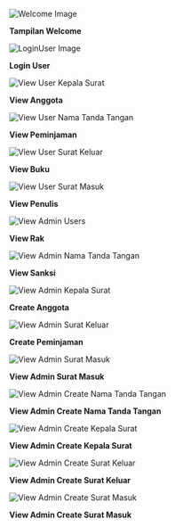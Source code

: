 ![Welcome Image](https://github.com/yantipuspitasari20/perpustakaan/blob/main/PBKK/Welcome.png?raw=true)
<p><b>Tampilan Welcome</b></p>

![LoginUser Image](https://github.com/yantipuspitasari20/perpustakaan/blob/main/PBKK/Login.png?raw=true)
<p><b>Login User</b></p>

![View User Kepala Surat](https://github.com/yantipuspitasari20/perpustakaan/blob/main/PBKK/View%20Anggota.png?raw=true)
<p><b>View Anggota</b></p>

![View User Nama Tanda Tangan](https://github.com/yantipuspitasari20/perpustakaan/blob/main/PBKK/View%20Peminjaman.png?raw=true)
<p><b>View Peminjaman</b></p>

![View User Surat Keluar](https://github.com/yantipuspitasari20/perpustakaan/blob/main/PBKK/View%20Buku.png?raw=true)
<p><b>View Buku</b></p>

![View User Surat Masuk](https://github.com/yantipuspitasari20/perpustakaan/blob/main/PBKK/View%20Penulis.png?raw=true)
<p><b>View Penulis</b></p>

![View Admin Users](https://github.com/yantipuspitasari20/perpustakaan/blob/main/PBKK/View%20Rak.png?raw=true)
<p><b>View Rak</b></p>

![View Admin Nama Tanda Tangan](https://github.com/yantipuspitasari20/perpustakaan/blob/main/PBKK/View%20Sanksi.png?raw=true)
<p><b>View Sanksi</b></p>

![View Admin Kepala Surat](https://github.com/11Rioajifebrian/persuratan/blob/main/PBKK/Admin/ViewAdmin_KepalaSurat.png?raw=true)
<p><b>Create Anggota</b></p>

![View Admin Surat Keluar](https://github.com/11Rioajifebrian/persuratan/blob/main/PBKK/Admin/ViewAdmin_SuratKeluar.png?raw=true)
<p><b>Create Peminjaman</b></p>

![View Admin Surat Masuk](https://github.com/11Rioajifebrian/persuratan/blob/main/PBKK/Admin/ViewAdmin_SuratMasuk.png?raw=true)
<p><b>View Admin Surat Masuk</b></p>

![View Admin Create Nama Tanda Tangan](https://github.com/11Rioajifebrian/persuratan/blob/main/PBKK/Admin/ViewAdmin_CreateNamaTandaTangan.png?raw=true)
<p><b>View Admin Create Nama Tanda Tangan</b></p>

![View Admin Create Kepala Surat](https://github.com/11Rioajifebrian/persuratan/blob/main/PBKK/Admin/ViewAdmin_CreateKepalaSurat.png?raw=true)
<p><b>View Admin Create Kepala Surat</b></p>

![View Admin Create Surat Keluar](https://github.com/11Rioajifebrian/persuratan/blob/main/PBKK/Admin/ViewAdmin_CreateSuratKeluar.png?raw=true)
<p><b>View Admin Create Surat Keluar</b></p>

![View Admin Create Surat Masuk](https://github.com/11Rioajifebrian/persuratan/blob/main/PBKK/Admin/ViewAdmin_CreateSuratMasuk.png?raw=true)
<p><b>View Admin Create Surat Masuk</b></p>
